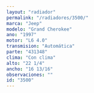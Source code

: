 ```yaml
---
layout: "radiador"
permalink: "/radiadores/3500/"
marca: "Jeep"
modelo: "Grand Cherokee"
ano: "1997"
motor: "L6 4.0"
transmision: "Automática"
parte: "431348"
clima: "Con clima"
alto: "22 1/4"
ancho: "16 13/16"
observaciones: ""
id: "3500"
---
```


